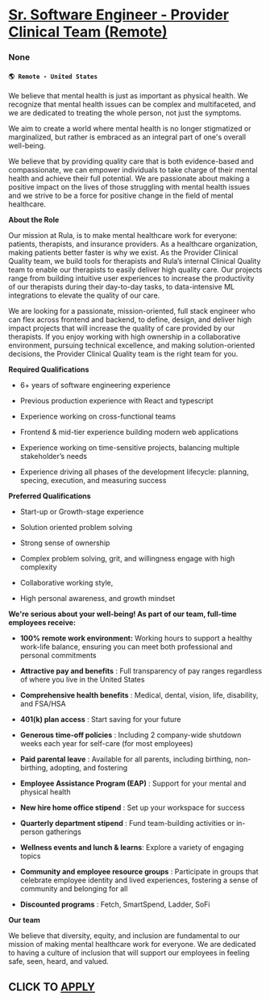 # [Sr. Software Engineer - Provider Clinical Team (Remote) ](https://www.remotewlb.com/apply/sr-software-engineer-provider-clinical-team-remote)  
### None  
#### `🌎 Remote - United States`  

We believe that mental health is just as important as physical health. We recognize that mental health issues can be complex and multifaceted, and we are dedicated to treating the whole person, not just the symptoms.

We aim to create a world where mental health is no longer stigmatized or marginalized, but rather is embraced as an integral part of one's overall well-being.

We believe that by providing quality care that is both evidence-based and compassionate, we can empower individuals to take charge of their mental health and achieve their full potential. We are passionate about making a positive impact on the lives of those struggling with mental health issues and we strive to be a force for positive change in the field of mental healthcare.

 **About the Role**

Our mission at Rula, is to make mental healthcare work for everyone: patients, therapists, and insurance providers. As a healthcare organization, making patients better faster is why we exist. As the Provider Clinical Quality team, we build tools for therapists and Rula’s internal Clinical Quality team to enable our therapists to easily deliver high quality care. Our projects range from building intuitive user experiences to increase the productivity of our therapists during their day-to-day tasks, to data-intensive ML integrations to elevate the quality of our care.

We are looking for a passionate, mission-oriented, full stack engineer who can flex across frontend and backend, to define, design, and deliver high impact projects that will increase the quality of care provided by our therapists. If you enjoy working with high ownership in a collaborative environment, pursuing technical excellence, and making solution-oriented decisions, the Provider Clinical Quality team is the right team for you.

 **Required Qualifications**

  * 6+ years of software engineering experience

  * Previous production experience with React and typescript

  * Experience working on cross-functional teams

  * Frontend & mid-tier experience building modern web applications

  * Experience working on time-sensitive projects, balancing multiple stakeholder’s needs

  * Experience driving all phases of the development lifecycle: planning, specing, execution, and measuring success

 **Preferred Qualifications**

  * Start-up or Growth-stage experience

  * Solution oriented problem solving

  * Strong sense of ownership

  * Complex problem solving, grit, and willingness engage with high complexity

  * Collaborative working style, 

  * High personal awareness, and growth mindset

 **We're serious about your well-being! As part of our team, full-time employees receive:**

  *  **100% remote work environment:** Working hours to support a healthy work-life balance, ensuring you can meet both professional and personal commitments

  *  **Attractive pay and benefits** : Full transparency of pay ranges regardless of where you live in the United States

  *  **Comprehensive health benefits** : Medical, dental, vision, life, disability, and FSA/HSA

  *  **401(k) plan access** : Start saving for your future

  *  **Generous time-off policies** : Including 2 company-wide shutdown weeks each year for self-care (for most employees)

  *  **Paid parental leave** : Available for all parents, including birthing, non-birthing, adopting, and fostering

  *  **Employee Assistance Program (EAP)** : Support for your mental and physical health

  *  **New hire home office stipend** : Set up your workspace for success

  *  **Quarterly department stipend** : Fund team-building activities or in-person gatherings

  *  **Wellness events and lunch & learns**: Explore a variety of engaging topics

  *  **Community and employee resource groups** : Participate in groups that celebrate employee identity and lived experiences, fostering a sense of community and belonging for all

  *  **Discounted programs** : Fetch, SmartSpend, Ladder, SoFi

 **Our team**

We believe that diversity, equity, and inclusion are fundamental to our mission of making mental healthcare work for everyone. We are dedicated to having a culture of inclusion that will support our employees in feeling safe, seen, heard, and valued.

  
## CLICK TO [APPLY](https://www.remotewlb.com/apply/sr-software-engineer-provider-clinical-team-remote)


